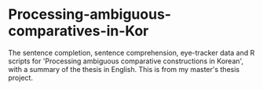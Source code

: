# Processing-ambiguous-comparatives-in-Kor

The sentence completion, sentence comprehension, eye-tracker data and R scripts for 'Processing ambiguous comparative constructions in Korean', with a summary of the thesis in English. This is from my master's thesis project.
